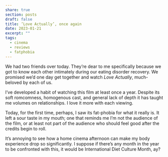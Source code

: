 ```yaml
---
share: true
section: posts
draft: false
title: ’Love Actually’, once again
date: 2023-01-21
excerpt: ""
tags:
  - cinema
  - reviews
  - fatphobia
---
```


We had two friends over today. They’re dear to me specifically because we got to know each other intimately during our eating disorder recovery. We promised we’d one day get together and watch _Love Actually_, much-beloved by each of us. 

I’ve developed a habit of watching this film at least once a year. Despite its soft romcomness, homogenous cast, and general lack of depth it has taught me volumes on relationships. I love it more with each viewing. 

Today, for the first time, perhaps, I saw its fat-phobia for what it really is. It left a sour taste in my mouth; one that reminds me I’m not the audience of the film, or at least not part of the audience who should feel good after the credits begin to roll. 

It’s annoying to see how a home cinema afternoon can make my body experience drop so significantly. I suppose if there’s any month in the year to be confronted with this, it would be International Diet Culture Month, ay?




